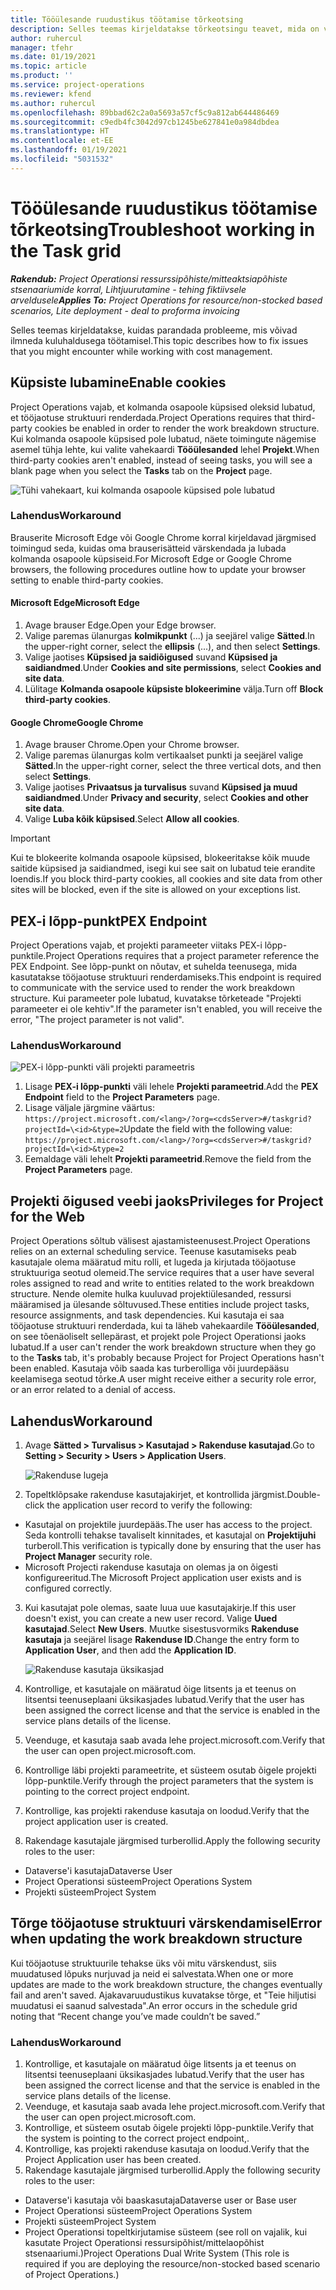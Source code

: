 ```yaml
---
title: Tööülesande ruudustikus töötamise tõrkeotsing
description: Selles teemas kirjeldatakse tõrkeotsingu teavet, mida on vaja tööülesande ruudustikus töötamisel.
author: ruhercul
manager: tfehr
ms.date: 01/19/2021
ms.topic: article
ms.product: ''
ms.service: project-operations
ms.reviewer: kfend
ms.author: ruhercul
ms.openlocfilehash: 89bbad62c2a0a5693a57cf5c9a812ab644486469
ms.sourcegitcommit: c9edb4fc3042d97cb1245be627841e0a984dbdea
ms.translationtype: HT
ms.contentlocale: et-EE
ms.lasthandoff: 01/19/2021
ms.locfileid: "5031532"
---
```

# <a name="troubleshoot-working-in-the-task-grid"></a><span data-ttu-id="1140f-103">Tööülesande ruudustikus töötamise tõrkeotsing</span><span class="sxs-lookup"><span data-stu-id="1140f-103">Troubleshoot working in the Task grid</span></span> 

<span data-ttu-id="1140f-104">_**Rakendub:** Project Operationsi ressurssipõhiste/mitteaktsiapõhiste stsenaariumide korral,  Lihtjuurutamine - tehing fiktiivsele arveldusele_</span><span class="sxs-lookup"><span data-stu-id="1140f-104">_**Applies To:** Project Operations for resource/non-stocked based scenarios, Lite deployment - deal to proforma invoicing_</span></span>

<span data-ttu-id="1140f-105">Selles teemas kirjeldatakse, kuidas parandada probleeme, mis võivad ilmneda kuluhaldusega töötamisel.</span><span class="sxs-lookup"><span data-stu-id="1140f-105">This topic describes how to fix issues that you might encounter while working with cost management.</span></span>

## <a name="enable-cookies"></a><span data-ttu-id="1140f-106">Küpsiste lubamine</span><span class="sxs-lookup"><span data-stu-id="1140f-106">Enable cookies</span></span>

<span data-ttu-id="1140f-107">Project Operations vajab, et kolmanda osapoole küpsised oleksid lubatud, et tööjaotuse struktuuri renderdada.</span><span class="sxs-lookup"><span data-stu-id="1140f-107">Project Operations requires that third-party cookies be enabled in order to render the work breakdown structure.</span></span> <span data-ttu-id="1140f-108">Kui kolmanda osapoole küpsised pole lubatud, näete toimingute nägemise asemel tühja lehte, kui valite vahekaardi **Tööülesanded** lehel **Projekt**.</span><span class="sxs-lookup"><span data-stu-id="1140f-108">When third-party cookies aren't enabled, instead of seeing tasks, you will see a blank page when you select the **Tasks** tab on the **Project** page.</span></span>

![Tühi vahekaart, kui kolmanda osapoole küpsised pole lubatud](media/blankschedule.png)


### <a name="workaround"></a><span data-ttu-id="1140f-110">Lahendus</span><span class="sxs-lookup"><span data-stu-id="1140f-110">Workaround</span></span>
<span data-ttu-id="1140f-111">Brauserite Microsoft Edge või Google Chrome korral kirjeldavad järgmised toimingud seda, kuidas oma brauserisätteid värskendada ja lubada kolmanda osapoole küpsiseid.</span><span class="sxs-lookup"><span data-stu-id="1140f-111">For Microsoft Edge or Google Chrome browsers, the following procedures outline how to update your browser setting to enable third-party cookies.</span></span>

#### <a name="microsoft-edge"></a><span data-ttu-id="1140f-112">Microsoft Edge</span><span class="sxs-lookup"><span data-stu-id="1140f-112">Microsoft Edge</span></span>

1. <span data-ttu-id="1140f-113">Avage brauser Edge.</span><span class="sxs-lookup"><span data-stu-id="1140f-113">Open your Edge browser.</span></span>
2. <span data-ttu-id="1140f-114">Valige paremas ülanurgas **kolmikpunkt** (...) ja seejärel valige **Sätted**.</span><span class="sxs-lookup"><span data-stu-id="1140f-114">In the upper-right corner, select the **ellipsis** (...), and then select **Settings**.</span></span>
3. <span data-ttu-id="1140f-115">Valige jaotises **Küpsised ja saidiõigused** suvand **Küpsised ja saidiandmed**.</span><span class="sxs-lookup"><span data-stu-id="1140f-115">Under **Cookies and site permissions**, select **Cookies and site data**.</span></span>
4. <span data-ttu-id="1140f-116">Lülitage **Kolmanda osapoole küpsiste blokeerimine** välja.</span><span class="sxs-lookup"><span data-stu-id="1140f-116">Turn off **Block third-party cookies**.</span></span>

#### <a name="google-chrome"></a><span data-ttu-id="1140f-117">Google Chrome</span><span class="sxs-lookup"><span data-stu-id="1140f-117">Google Chrome</span></span>

1. <span data-ttu-id="1140f-118">Avage brauser Chrome.</span><span class="sxs-lookup"><span data-stu-id="1140f-118">Open your Chrome browser.</span></span>
2. <span data-ttu-id="1140f-119">Valige paremas ülanurgas kolm vertikaalset punkti ja seejärel valige **Sätted**.</span><span class="sxs-lookup"><span data-stu-id="1140f-119">In the upper-right corner, select the three vertical dots, and then select **Settings**.</span></span>
3. <span data-ttu-id="1140f-120">Valige jaotises **Privaatsus ja turvalisus** suvand **Küpsised ja muud saidiandmed**.</span><span class="sxs-lookup"><span data-stu-id="1140f-120">Under **Privacy and security**, select **Cookies and other site data**.</span></span>
4. <span data-ttu-id="1140f-121">Valige **Luba kõik küpsised**.</span><span class="sxs-lookup"><span data-stu-id="1140f-121">Select **Allow all cookies**.</span></span>

> [!IMPORTANT]
> <span data-ttu-id="1140f-122">Kui te blokeerite kolmanda osapoole küpsised, blokeeritakse kõik muude saitide küpsised ja saidiandmed, isegi kui see sait on lubatud teie erandite loendis.</span><span class="sxs-lookup"><span data-stu-id="1140f-122">If you block third-party cookies, all cookies and site data from other sites will be blocked, even if the site is allowed on your exceptions list.</span></span>

## <a name="pex-endpoint"></a><span data-ttu-id="1140f-123">PEX-i lõpp-punkt</span><span class="sxs-lookup"><span data-stu-id="1140f-123">PEX Endpoint</span></span>

<span data-ttu-id="1140f-124">Project Operations vajab, et projekti parameeter viitaks PEX-i lõpp-punktile.</span><span class="sxs-lookup"><span data-stu-id="1140f-124">Project Operations requires that a project parameter reference the PEX Endpoint.</span></span> <span data-ttu-id="1140f-125">See lõpp-punkt on nõutav, et suhelda teenusega, mida kasutatakse tööjaotuse struktuuri renderdamiseks.</span><span class="sxs-lookup"><span data-stu-id="1140f-125">This endpoint is required to communicate with the service used to render the work breakdown structure.</span></span> <span data-ttu-id="1140f-126">Kui parameeter pole lubatud, kuvatakse tõrketeade "Projekti parameeter ei ole kehtiv".</span><span class="sxs-lookup"><span data-stu-id="1140f-126">If the parameter isn't enabled, you will receive the error, "The project parameter is not valid".</span></span> 

### <a name="workaround"></a><span data-ttu-id="1140f-127">Lahendus</span><span class="sxs-lookup"><span data-stu-id="1140f-127">Workaround</span></span>
 ![PEX-i lõpp-punkti väli projekti parameetris](media/projectparameter.png)

1. <span data-ttu-id="1140f-129">Lisage **PEX-i lõpp-punkti** väli lehele **Projekti parameetrid**.</span><span class="sxs-lookup"><span data-stu-id="1140f-129">Add the **PEX Endpoint** field to the **Project Parameters** page.</span></span>
2. <span data-ttu-id="1140f-130">Lisage väljale järgmine väärtus: `https://project.microsoft.com/<lang>/?org=<cdsServer>#/taskgrid?projectId=\<id>&type=2`</span><span class="sxs-lookup"><span data-stu-id="1140f-130">Update the field with the following value: `https://project.microsoft.com/<lang>/?org=<cdsServer>#/taskgrid?projectId=\<id>&type=2`</span></span>
3. <span data-ttu-id="1140f-131">Eemaldage väli lehelt **Projekti parameetrid**.</span><span class="sxs-lookup"><span data-stu-id="1140f-131">Remove the field from the **Project Parameters** page.</span></span>

## <a name="privileges-for-project-for-the-web"></a><span data-ttu-id="1140f-132">Projekti õigused veebi jaoks</span><span class="sxs-lookup"><span data-stu-id="1140f-132">Privileges for Project for the Web</span></span>

<span data-ttu-id="1140f-133">Project Operations sõltub välisest ajastamisteenusest.</span><span class="sxs-lookup"><span data-stu-id="1140f-133">Project Operations relies on an external scheduling service.</span></span> <span data-ttu-id="1140f-134">Teenuse kasutamiseks peab kasutajale olema määratud mitu rolli, et lugeda ja kirjutada tööjaotuse struktuuriga seotud olemeid.</span><span class="sxs-lookup"><span data-stu-id="1140f-134">The service requires that a user have several roles assigned to read and write to entities related to the work breakdown structure.</span></span> <span data-ttu-id="1140f-135">Nende olemite hulka kuuluvad projektiülesanded, ressursi määramised ja ülesande sõltuvused.</span><span class="sxs-lookup"><span data-stu-id="1140f-135">These entities include project tasks, resource assignments, and task dependencies.</span></span> <span data-ttu-id="1140f-136">Kui kasutaja ei saa tööjaotuse struktuuri renderdada, kui ta läheb vahekaardile **Tööülesanded**, on see tõenäoliselt sellepärast, et projekt pole Project Operationsi jaoks lubatud.</span><span class="sxs-lookup"><span data-stu-id="1140f-136">If a user can't render the work breakdown structure when they go to the **Tasks** tab, it's probably because Project for Project Operations hasn't been enabled.</span></span> <span data-ttu-id="1140f-137">Kasutaja võib saada kas turberolliga või juurdepääsu keelamisega seotud tõrke.</span><span class="sxs-lookup"><span data-stu-id="1140f-137">A user might receive either a security role error, or an error related to a denial of access.</span></span>


## <a name="workaround"></a><span data-ttu-id="1140f-138">Lahendus</span><span class="sxs-lookup"><span data-stu-id="1140f-138">Workaround</span></span>

1. <span data-ttu-id="1140f-139">Avage **Sätted > Turvalisus > Kasutajad > Rakenduse kasutajad**.</span><span class="sxs-lookup"><span data-stu-id="1140f-139">Go to **Setting > Security > Users > Application Users**.</span></span>  

   ![Rakenduse lugeja](media/applicationuser.jpg)
   
2. <span data-ttu-id="1140f-141">Topeltklõpsake rakenduse kasutajakirjet, et kontrollida järgmist.</span><span class="sxs-lookup"><span data-stu-id="1140f-141">Double-click the application user record to verify the following:</span></span>

 - <span data-ttu-id="1140f-142">Kasutajal on projektile juurdepääs.</span><span class="sxs-lookup"><span data-stu-id="1140f-142">The user has access to the project.</span></span> <span data-ttu-id="1140f-143">Seda kontrolli tehakse tavaliselt kinnitades, et kasutajal on **Projektijuhi** turberoll.</span><span class="sxs-lookup"><span data-stu-id="1140f-143">This verification is typically done by ensuring that the user has **Project Manager** security role.</span></span>
 - <span data-ttu-id="1140f-144">Microsoft Projecti rakenduse kasutaja on olemas ja on õigesti konfigureeritud.</span><span class="sxs-lookup"><span data-stu-id="1140f-144">The Microsoft Project application user exists and is configured correctly.</span></span>
 
3. <span data-ttu-id="1140f-145">Kui kasutajat pole olemas, saate luua uue kasutajakirje.</span><span class="sxs-lookup"><span data-stu-id="1140f-145">If this user doesn't exist, you can create a new user record.</span></span> <span data-ttu-id="1140f-146">Valige **Uued kasutajad**.</span><span class="sxs-lookup"><span data-stu-id="1140f-146">Select **New Users**.</span></span> <span data-ttu-id="1140f-147">Muutke sisestusvormiks **Rakenduse kasutaja** ja seejärel lisage **Rakenduse ID**.</span><span class="sxs-lookup"><span data-stu-id="1140f-147">Change the entry form to **Application User**, and then add the **Application ID**.</span></span>

   ![Rakenduse kasutaja üksikasjad](media/applicationuserdetails.jpg)

4. <span data-ttu-id="1140f-149">Kontrollige, et kasutajale on määratud õige litsents ja et teenus on litsentsi teenuseplaani üksikasjades lubatud.</span><span class="sxs-lookup"><span data-stu-id="1140f-149">Verify that the user has been assigned the correct license and that the service is enabled in the service plans details of the license.</span></span>
5. <span data-ttu-id="1140f-150">Veenduge, et kasutaja saab avada lehe project.microsoft.com.</span><span class="sxs-lookup"><span data-stu-id="1140f-150">Verify that the user can open project.microsoft.com.</span></span>
6. <span data-ttu-id="1140f-151">Kontrollige läbi projekti parameetrite, et süsteem osutab õigele projekti lõpp-punktile.</span><span class="sxs-lookup"><span data-stu-id="1140f-151">Verify through the project parameters that the system is pointing to the correct project endpoint.</span></span>
7. <span data-ttu-id="1140f-152">Kontrollige, kas projekti rakenduse kasutaja on loodud.</span><span class="sxs-lookup"><span data-stu-id="1140f-152">Verify that the project application user is created.</span></span>
8. <span data-ttu-id="1140f-153">Rakendage kasutajale järgmised turberollid.</span><span class="sxs-lookup"><span data-stu-id="1140f-153">Apply the following security roles to the user:</span></span>

  - <span data-ttu-id="1140f-154">Dataverse'i kasutaja</span><span class="sxs-lookup"><span data-stu-id="1140f-154">Dataverse User</span></span>
  - <span data-ttu-id="1140f-155">Project Operationsi süsteem</span><span class="sxs-lookup"><span data-stu-id="1140f-155">Project Operations System</span></span>
  - <span data-ttu-id="1140f-156">Projekti süsteem</span><span class="sxs-lookup"><span data-stu-id="1140f-156">Project System</span></span>

## <a name="error-when-updating-the-work-breakdown-structure"></a><span data-ttu-id="1140f-157">Tõrge tööjaotuse struktuuri värskendamisel</span><span class="sxs-lookup"><span data-stu-id="1140f-157">Error when updating the work breakdown structure</span></span>

<span data-ttu-id="1140f-158">Kui tööjaotuse struktuurile tehakse üks või mitu värskendust, siis muudatused lõpuks nurjuvad ja neid ei salvestata.</span><span class="sxs-lookup"><span data-stu-id="1140f-158">When one or more updates are made to the work breakdown structure, the changes eventually fail and aren't saved.</span></span> <span data-ttu-id="1140f-159">Ajakavaruudustikus kuvatakse tõrge, et "Teie hiljutisi muudatusi ei saanud salvestada".</span><span class="sxs-lookup"><span data-stu-id="1140f-159">An error occurs in the schedule grid noting that “Recent change you’ve made couldn’t be saved.”</span></span>

### <a name="workaround"></a><span data-ttu-id="1140f-160">Lahendus</span><span class="sxs-lookup"><span data-stu-id="1140f-160">Workaround</span></span>

1. <span data-ttu-id="1140f-161">Kontrollige, et kasutajale on määratud õige litsents ja et teenus on litsentsi teenuseplaani üksikasjades lubatud.</span><span class="sxs-lookup"><span data-stu-id="1140f-161">Verify that the user has been assigned the correct license and that the service is enabled in the service plans details of the license.</span></span>
2. <span data-ttu-id="1140f-162">Veenduge, et kasutaja saab avada lehe project.microsoft.com.</span><span class="sxs-lookup"><span data-stu-id="1140f-162">Verify that the user can open project.microsoft.com.</span></span>
3. <span data-ttu-id="1140f-163">Kontrollige, et süsteem osutab õigele projekti lõpp-punktile.</span><span class="sxs-lookup"><span data-stu-id="1140f-163">Verify that the system is pointing to the correct project endpoint,.</span></span>
4. <span data-ttu-id="1140f-164">Kontrollige, kas projekti rakenduse kasutaja on loodud.</span><span class="sxs-lookup"><span data-stu-id="1140f-164">Verify that the Project Application user has been created.</span></span>
5. <span data-ttu-id="1140f-165">Rakendage kasutajale järgmised turberollid.</span><span class="sxs-lookup"><span data-stu-id="1140f-165">Apply the following security roles to the user:</span></span>
  
  - <span data-ttu-id="1140f-166">Dataverse'i kasutaja või baaskasutaja</span><span class="sxs-lookup"><span data-stu-id="1140f-166">Dataverse user or Base user</span></span>
  - <span data-ttu-id="1140f-167">Project Operationsi süsteem</span><span class="sxs-lookup"><span data-stu-id="1140f-167">Project Operations System</span></span>
  - <span data-ttu-id="1140f-168">Projekti süsteem</span><span class="sxs-lookup"><span data-stu-id="1140f-168">Project System</span></span>
  - <span data-ttu-id="1140f-169">Project Operationsi topeltkirjutamise süsteem (see roll on vajalik, kui kasutate Project Operationsi ressursipõhist/mittelaopõhist stsenaariumi.)</span><span class="sxs-lookup"><span data-stu-id="1140f-169">Project Operations Dual Write System (This role is required if you are deploying the resource/non-stocked based scenario of Project Operations.)</span></span>
